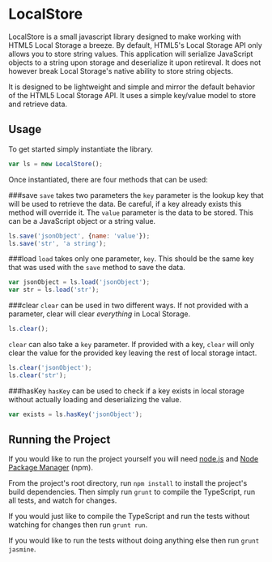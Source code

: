 LocalStore
==========

LocalStore is a small javascript library designed to make working with HTML5 Local Storage a breeze. By default, HTML5's Local Storage API only allows you to store string values. This application will serialize JavaScript objects to a string upon storage and deserialize it upon retireval. It does not however break Local Storage's native ability to store string objects.

It is designed to be lightweight and simple and mirror the default behavior of the HTML5 Local Storage API. It uses a simple key/value model to store and retrieve data.

Usage
-----
To get started simply instantiate the library.

```javascript
var ls = new LocalStore();
```

Once instantiated, there are four methods that can be used:

###save
```save``` takes two parameters the ```key``` parameter is the lookup key that will be used to retrieve the data. Be careful, if a key already exists this method will override it. The ```value``` parameter is the data to be stored. This can be a JavaScript object or a string value.

```javascript
ls.save('jsonObject', {name: 'value'});
ls.save('str', 'a string');
```

###load
```load``` takes only one parameter, ```key```. This should be the same key that was used with the ```save``` method to save the data.

```javascript
var jsonObject = ls.load('jsonObject');
var str = ls.load('str');
```

###clear
```clear``` can be used in two different ways. If not provided with a parameter, clear will clear *everything* in Local Storage.

```javascript
ls.clear();
```

```clear``` can also take a ```key``` parameter. If provided with a key, ```clear``` will only clear the value for the provided key leaving the rest of local storage intact.

```javascript
ls.clear('jsonObject');
ls.clear('str');
```

###hasKey
```hasKey``` can be used to check if a key exists in local storage without actually loading and deserializing the value.

```javascript
var exists = ls.hasKey('jsonObject');
```


Running the Project
-------------------

If you would like to run the project yourself you will need [node.js](http://nodejs.org/) and [Node Package Manager](https://www.npmjs.org/) (npm).

From the project's root directory, run ```npm install``` to install the project's build dependencies. Then simply run ```grunt``` to compile the TypeScript, run all tests, and watch for changes.

If you would just like to compile the TypeScript and run the tests without watching for changes then run ```grunt run```.

If you would like to run the tests without doing anything else then run ```grunt jasmine```.
